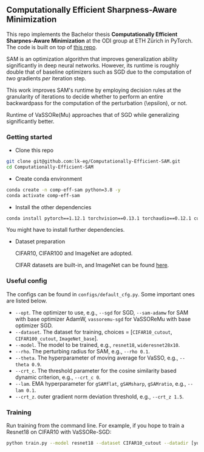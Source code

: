 ## Computationally Efficient Sharpness-Aware Minimization


This repo implements the Bachelor thesis **Computationally Efficient Sharpnes-Aware Minimization** at the ODI group at ETH Zürich in PyTorch.
The code is built on top of [this repo](https://github.com/BingcongLi/VaSSO/tree/main).

SAM is an optimization algorithm that improves generalization ability significantly in deep neural networks. However, its runtime is roughly double that of
baseline optimizers such as SGD due to the computation of *two* gradients *per* iteration step.

This work improves SAM's runtime by employing decision rules at the granularity of iterations to decide whether to perform an entire backwardpass for the
computation of the perturbation \(\epsilon\), or not.

Runtime of VaSSORe(Mu) approaches that of SGD while generalizing significantly better.


### Getting started

- Clone this repo

```bash
git clone git@github.com:lk-eg/Computationally-Efficient-SAM.git
cd Computationally-Efficient-SAM
```


- Create conda environment

```bash
conda create -n comp-eff-sam python=3.8 -y
conda activate comp-eff-sam
```

- Install the other dependencies

```bash
conda install pytorch==1.12.1 torchvision==0.13.1 torchaudio==0.12.1 cudatoolkit=11.3 -c pytorch
```

You might have to install further dependencies.

- Dataset preparation

    CIFAR10, CIFAR100 and ImageNet are adopted.

    CIFAR datasets are built-in, and ImageNet can be found [here](http://image-net.org/).

### Useful config

The configs can be found in `configs/default_cfg.py`. Some important ones are listed below.

- `--opt`. The optimizer to use, e.g., `--sgd` for SGD, `--sam-adamw` for SAM with base optimizer AdamW, `vassoremu-sgd` for VaSSOReMu with base optimizer SGD.
- `--dataset`. The dataset for training, choices = [`CIFAR10_cutout`, `CIFAR100_cutout`, `ImageNet_base`].
- `--model`. The model to be trained, e.g., `resnet18`, `wideresnet28x10`.
- `--rho`. The perturbing radius for SAM, e.g., `--rho 0.1`.
- `--theta`. The hyperparameter of moving average for VaSSO, e.g., `--theta 0.9`.
- `--crt_c`. The threshold parameter for the cosine similarity based dynamic criterion, e.g., `--crt_c 0`.
- `--lam`. EMA hyperparameter for `gSAMflat`, `gSAMsharp`, `gSAMratio`, e.g., `--lam 0.1`.
- `--crt_z`. outer gradient norm deviation threshold, e.g., `--crt_z 1.5`.

### Training

Run training from the command line. For example, if you hope to train a Resnet18 on CIFAR10 with VaSSORe-SGD:

```bash
python train.py --model resnet18 --dataset CIFAR10_cutout --datadir [your path to dataset] --opt vassore-sgd --lr 0.05 --weight_decay 1e-3 --rho 0.1 --theta 0.4 --crt gSAMsharp --lam 0.2 --crt_z 1.5 --seed [how about 3107]
```
